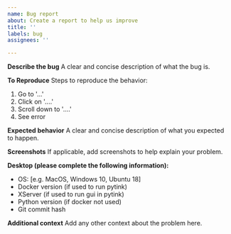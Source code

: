 ```yaml
---
name: Bug report
about: Create a report to help us improve
title: ''
labels: bug
assignees: ''

---
```


**Describe the bug**
A clear and concise description of what the bug is.

**To Reproduce**
Steps to reproduce the behavior:
1. Go to '...'
2. Click on '....'
3. Scroll down to '....'
4. See error

**Expected behavior**
A clear and concise description of what you expected to happen.

**Screenshots**
If applicable, add screenshots to help explain your problem.

**Desktop (please complete the following information):**
 - OS: [e.g. MacOS, Windows 10, Ubuntu 18]
 - Docker version (if used to run pytink)
 - XServer (if used to run gui in pytink)
 - Python version (if docker not used)
 - Git commit hash

**Additional context**
Add any other context about the problem here.
